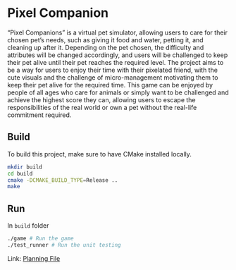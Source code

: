 # Pixel Companion

“Pixel Companions” is a virtual pet simulator, allowing users to care for their chosen pet’s needs, such as giving it food and water, petting it, and cleaning up after it. Depending on the pet chosen, the difficulty and attributes will be changed accordingly, and users will be challenged to keep their pet alive until their pet reaches the required level. The project aims to be a way for users to enjoy their time with their pixelated friend, with the cute visuals and the challenge of micro-management motivating them to keep their pet alive for the required time. This game can be enjoyed by people of all ages who care for animals or simply want to be challenged and achieve the highest score they can, allowing users to escape the responsibilities of the real world or own a pet without the real-life commitment required.


## Build

To build this project, make sure to have CMake installed locally.

```sh
mkdir build
cd build
cmake -DCMAKE_BUILD_TYPE=Release .. 
make
```

## Run

In `build` folder

```sh
./game # Run the game
./test_runner # Run the unit testing
```









Link: [Planning File](https://uao365-my.sharepoint.com/:w:/r/personal/a1925005_adelaide_edu_au/Documents/OOP%20Planning%20Document.docx?d=wcb25172e90c44b59b39e56529ba399d0&csf=1&web=1&e=NK1DVS)



